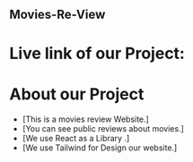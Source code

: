 ## Movies-Re-View

# Live link of our Project:

# About our Project

* [This is a movies review Website.]
* [You can see public reviews about movies.]
* [We use React as a Library .]
* [We use Tailwind for Design our website.]
